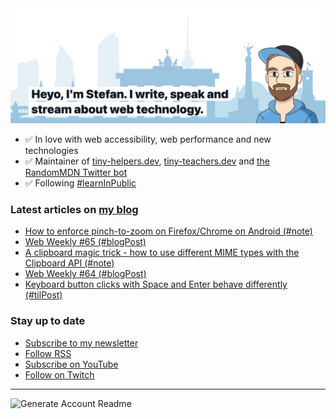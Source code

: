 <img alt="Heyo, I'm Stefan. I write and speak about web technology." src="https://raw.githubusercontent.com/stefanjudis/stefanjudis/main/screenshot.png">

- ✅ In love with web accessibility, web performance and new technologies
- ✅ Maintainer of [tiny-helpers.dev](https://tiny-helpers.dev), [tiny-teachers.dev](https://tiny-teachers.dev/) and [the RandomMDN Twitter bot](https://twitter.com/randomMDN)
- ✅ Following [#learnInPublic](https://www.stefanjudis.com/today-i-learned/)
### Latest articles on [my blog](https://www.stefanjudis.com)

<!-- BLOG-POST-LIST:START -->
- [How to enforce pinch-to-zoom on Firefox/Chrome on Android &lpar;#note&rpar;](https://www.stefanjudis.com/notes/how-to-enforce-pinch-to-zoom-on-firefox-chrome-on-android/)
- [Web Weekly #65 &lpar;#blogPost&rpar;](https://www.stefanjudis.com/blog/web-weekly-65/)
- [A clipboard magic trick - how to use different MIME types with the Clipboard API &lpar;#note&rpar;](https://www.stefanjudis.com/notes/a-clipboard-magic-trick-how-to-use-different-mime-types-with-the-clipboard/)
- [Web Weekly #64 &lpar;#blogPost&rpar;](https://www.stefanjudis.com/blog/web-weekly-64/)
- [Keyboard button clicks with Space and Enter behave differently &lpar;#tilPost&rpar;](https://www.stefanjudis.com/today-i-learned/keyboard-button-clicks-with-space-and-enter-behave-differently/)
<!-- BLOG-POST-LIST:END -->

### Stay up to date

- [Subscribe to my newsletter](https://www.stefanjudis.com/newsletter/)
- [Follow RSS](https://www.stefanjudis.com/feeds/)
- [Subscribe on YouTube](https://youtube.com/c/stefanjudis)
- [Follow on Twitch](https://www.twitch.tv/stefanjudis)

---

![Generate Account Readme](https://github.com/stefanjudis/stefanjudis/workflows/Generate%20Account%20Readme/badge.svg)
